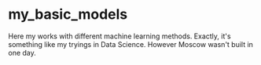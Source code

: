 # my_basic_models
Here my works with different machine learning methods.
Exactly, it's something like my tryings in Data Science. However Moscow wasn't built in one day.
